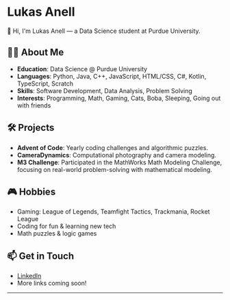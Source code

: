 # Lukas Anell

👋 Hi, I'm Lukas Anell — a Data Science student at Purdue University.

## 👨‍💻 About Me

- **Education**: Data Science @ Purdue University
- **Languages**: Python, Java, C++, JavaScript, HTML/CSS, C#, Kotlin, TypeScript, Scratch
- **Skills**: Software Development, Data Analysis, Problem Solving
- **Interests**: Programming, Math, Gaming, Cats, Boba, Sleeping, Going out with friends

## 🛠️ Projects

- **Advent of Code**: Yearly coding challenges and algorithmic puzzles.
- **CameraDynamics**: Computational photography and camera modeling.
- **M3 Challenge**: Participated in the MathWorks Math Modeling Challenge, focusing on real-world problem-solving with mathematical modeling.

## 🎮 Hobbies

- Gaming: League of Legends, Teamfight Tactics, Trackmania, Rocket League
- Coding for fun & learning new tech
- Math puzzles & logic games

## 📫 Get in Touch

- [LinkedIn](https://www.linkedin.com/in/lukas-anell-8249b9311/)
- More links coming soon!

---
